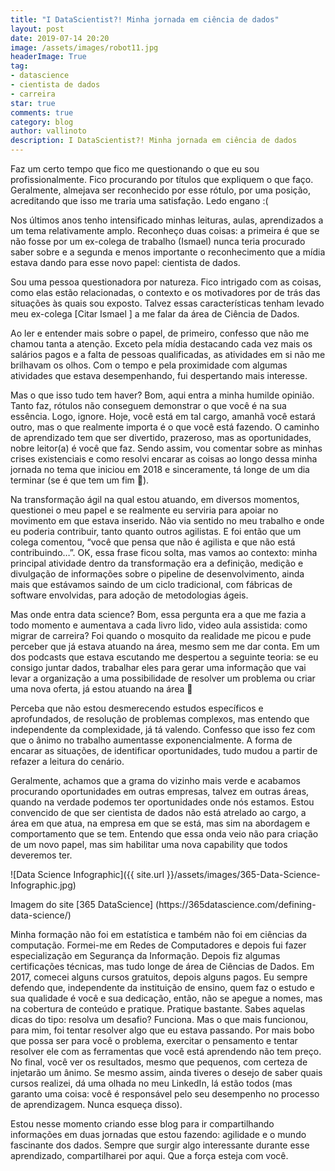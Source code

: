 ```yaml
---
title: "I DataScientist?! Minha jornada em ciência de dados"
layout: post
date: 2019-07-14 20:20
image: /assets/images/robot11.jpg
headerImage: True
tag:
- datascience
- cientista de dados
- carreira
star: true
comments: true
category: blog
author: vallinoto
description: I DataScientist?! Minha jornada em ciência de dados
---
```


Faz um certo tempo que fico me questionando o que eu sou profissionalmente. Fico procurando por títulos que expliquem o que faço. Geralmente, almejava ser reconhecido por esse rótulo, por uma posição, acreditando que isso me traria uma satisfação. Ledo engano :(

Nos últimos anos tenho intensificado minhas leituras, aulas, aprendizados a um tema relativamente amplo. Reconheço duas coisas: a primeira é que se não fosse por um ex-colega de trabalho (Ismael) nunca teria procurado saber sobre e a segunda e menos importante o reconhecimento que a mídia estava dando para esse novo papel: cientista de dados.

Sou uma pessoa questionadora por natureza. Fico intrigado com as coisas, como elas estão relacionadas, o contexto e os motivadores por de trás das situações às quais sou exposto. Talvez essas características tenham levado meu ex-colega [Citar Ismael ] a me falar da área de Ciência de Dados.

Ao ler e entender mais sobre o papel, de primeiro, confesso que não me chamou tanta a atenção. Exceto pela mídia destacando cada vez mais os salários pagos e a falta de pessoas qualificadas, as atividades em si não me brilhavam os olhos. Com o tempo e pela proximidade com algumas atividades que estava desempenhando, fui despertando mais interesse.

Mas o que isso tudo tem haver? Bom, aqui entra a minha humilde opinião. Tanto faz, rótulos não conseguem demonstrar o que você é na sua essência. Logo, ignore. Hoje, você está em tal cargo, amanhã você estará outro, mas o que realmente importa é o que você está fazendo. O caminho de aprendizado tem que ser divertido, prazeroso, mas as oportunidades, nobre leitor(a) é você que faz. Sendo assim, vou comentar sobre as minhas crises existenciais e como resolvi encarar as coisas ao longo dessa minha jornada no tema que iniciou em 2018 e sinceramente, tá longe de um dia terminar (se é que tem um fim 🙂).

Na transformação ágil na qual estou atuando, em diversos momentos, questionei o meu papel e se realmente eu serviria para apoiar no movimento em que estava inserido. Não via sentido no meu trabalho e onde eu poderia contribuir, tanto quanto outros agilistas. E foi então que um colega comentou, “você que pensa que não é agilista e que não está contribuindo…”. OK, essa frase ficou solta, mas vamos ao contexto: minha principal atividade dentro da transformação era a definição, medição e divulgação de informações sobre o pipeline de desenvolvimento, ainda mais que estávamos saindo de um ciclo tradicional, com fábricas de software envolvidas, para adoção de metodologias ágeis.

Mas onde entra data science? Bom, essa pergunta era a que me fazia a todo momento e aumentava a cada livro lido, video aula assistida: como migrar de carreira? Foi quando o mosquito da realidade me picou e pude perceber que já estava atuando na área, mesmo sem me dar conta. Em um dos podcasts que estava escutando me despertou a seguinte teoria: se eu consigo juntar dados, trabalhar eles para gerar uma informação que vai levar a organização a uma possibilidade de resolver um problema ou criar uma nova oferta, já estou atuando na área 🙂

Perceba que não estou desmerecendo estudos específicos e aprofundados, de resolução de problemas complexos, mas entendo que independente da complexidade, já tá valendo. Confesso que isso fez com que o ânimo no trabalho aumentasse exponencialmente. A forma de encarar as situações, de identificar oportunidades, tudo mudou a partir de refazer a leitura do cenário.

Geralmente, achamos que a grama do vizinho mais verde e acabamos procurando oportunidades em outras empresas, talvez em outras áreas, quando na verdade podemos ter oportunidades onde nós estamos. Estou convencido de que ser cientista de dados não está atrelado ao cargo, a área em que atua, na empresa em que se está, mas sim na abordagem e comportamento que se tem. Entendo que essa onda veio não para criação de um novo papel, mas sim habilitar uma nova capability que todos deveremos ter.

![Data Science Infographic]({{ site.url }}/assets/images/365-Data-Science-Infographic.jpg)
<figcaption class="caption">Imagem do site [365 DataScience] (https://365datascience.com/defining-data-science/)</figcaption>

Minha formação não foi em estatística e também não foi em ciências da computação. Formei-me em Redes de Computadores e depois fui fazer especialização em Segurança da Informação. Depois fiz algumas certificações técnicas, mas tudo longe de área de Ciências de Dados. Em 2017, comecei alguns cursos gratuitos, depois alguns pagos.  Eu sempre defendo que, independente da instituição de ensino, quem faz o estudo e sua qualidade é você e sua dedicação, então, não se apegue a nomes, mas na cobertura de conteúdo e pratique. Pratique bastante. Sabes aquelas dicas do tipo: resolva um desafio? Funciona. Mas o que mais funcionou, para mim, foi tentar resolver algo que eu estava passando. Por mais bobo que possa ser para você o problema, exercitar o pensamento e tentar resolver ele com as ferramentas que você está aprendendo não tem preço. No final, você ver os resultados, mesmo que pequenos, com certeza de injetarão um ânimo. Se mesmo assim, ainda tiveres o desejo de saber quais cursos realizei, dá uma olhada no meu LinkedIn, lá estão todos (mas garanto uma coisa: você é responsável pelo seu desempenho no processo de aprendizagem. Nunca esqueça disso).

Estou nesse momento criando esse blog para ir compartilhando informações em duas jornadas que estou fazendo: agilidade e o mundo fascinante dos dados. Sempre que surgir algo interessante durante esse aprendizado, compartilharei por aqui. Que a força esteja com você.

